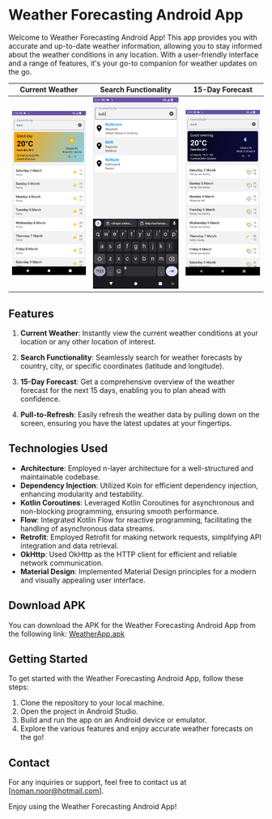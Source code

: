 # Weather Forecasting Android App

Welcome to Weather Forecasting Android App! This app provides you with accurate and up-to-date weather information, allowing you to stay informed about the weather conditions in any location. With a user-friendly interface and a range of features, it's your go-to companion for weather updates on the go.

| Current Weather | Search Functionality | 15-Day Forecast |
| --- | --- | --- |
| ![Current Weather](screenshots/day.png) | ![Search Functionality](screenshots/search.png) | ![15-Day Forecast](screenshots/night.png) |


## Features

1. **Current Weather**: Instantly view the current weather conditions at your location or any other location of interest.

2. **Search Functionality**: Seamlessly search for weather forecasts by country, city, or specific coordinates (latitude and longitude).

3. **15-Day Forecast**: Get a comprehensive overview of the weather forecast for the next 15 days, enabling you to plan ahead with confidence.

4. **Pull-to-Refresh**: Easily refresh the weather data by pulling down on the screen, ensuring you have the latest updates at your fingertips.

## Technologies Used

- **Architecture**: Employed n-layer architecture for a well-structured and maintainable codebase.
- **Dependency Injection**: Utilized Koin for efficient dependency injection, enhancing modularity and testability.
- **Kotlin Coroutines**: Leveraged Kotlin Coroutines for asynchronous and non-blocking programming, ensuring smooth performance.
- **Flow**: Integrated Kotlin Flow for reactive programming, facilitating the handling of asynchronous data streams.
- **Retrofit**: Employed Retrofit for making network requests, simplifying API integration and data retrieval.
- **OkHttp**: Used OkHttp as the HTTP client for efficient and reliable network communication.
- **Material Design**: Implemented Material Design principles for a modern and visually appealing user interface.

## Download APK

You can download the APK for the Weather Forecasting Android App from the following link: [WeatherApp.apk](https://drive.google.com/file/d/1fRV6Cm9-ZML-EwYdSHMDCuQ2VtCoXJvN/view?usp=sharing)

## Getting Started

To get started with the Weather Forecasting Android App, follow these steps:

1. Clone the repository to your local machine.
2. Open the project in Android Studio.
3. Build and run the app on an Android device or emulator.
4. Explore the various features and enjoy accurate weather forecasts on the go!



## Contact

For any inquiries or support, feel free to contact us at [noman.noor@hotmail.com].

Enjoy using the Weather Forecasting Android App!
